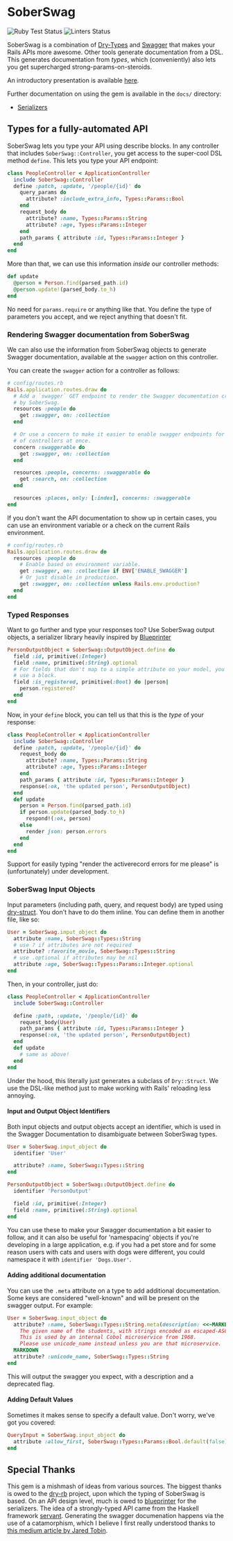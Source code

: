 # SoberSwag

![Ruby Test Status](https://github.com/SonderMindOrg/sober_swag/workflows/Ruby/badge.svg?branch=master)
![Linters Status](https://github.com/SonderMindOrg/sober_swag/workflows/Linters/badge.svg?branch=master)

SoberSwag is a combination of [Dry-Types](https://dry-rb.org/gems/dry-types/1.2/) and [Swagger](https://swagger.io/) that makes your Rails APIs more awesome.
Other tools generate documentation from a DSL.
This generates documentation from *types*, which (conveniently) also lets you get supercharged strong-params-on-steroids.

An introductory presentation is available [here](https://www.icloud.com/keynote/0bxP3Dn8ETNO0lpsSQSVfEL6Q#SoberSwagPresentation).

Further documentation on using the gem is available in the `docs/` directory:

- [Serializers](docs/serializers.md)

## Types for a fully-automated API

SoberSwag lets you type your API using describe blocks.
In any controller that includes `SoberSwag::Controller`, you get access to the super-cool DSL method `define`.
This lets you type your API endpoint:

```ruby
class PeopleController < ApplicationController
  include SoberSwag::Controller
  define :patch, :update, '/people/{id}' do
    query_params do
      attribute? :include_extra_info, Types::Params::Bool
    end
    request_body do
      attribute? :name, Types::Params::String
      attribute? :age, Types::Params::Integer
    end
    path_params { attribute :id, Types::Params::Integer }
  end
end
```

More than that, we can use this information *inside* our controller methods:

```ruby
def update
  @person = Person.find(parsed_path.id)
  @person.update!(parsed_body.to_h)
end
```

No need for `params.require` or anything like that.
You define the type of parameters you accept, and we reject anything that doesn't fit.

### Rendering Swagger documentation from SoberSwag

We can also use the information from SoberSwag objects to generate Swagger
documentation, available at the `swagger` action on this controller.

You can create the `swagger` action for a controller as follows:

```ruby
# config/routes.rb
Rails.application.routes.draw do
  # Add a `swagger` GET endpoint to render the Swagger documentation created
  # by SoberSwag.
  resources :people do
    get :swagger, on: :collection
  end

  # Or use a concern to make it easier to enable swagger endpoints for a number
  # of controllers at once.
  concern :swaggerable do
    get :swagger, on: :collection
  end

  resources :people, concerns: :swaggerable do
    get :search, on: :collection
  end

  resources :places, only: [:index], concerns: :swaggerable
end
```

If you don't want the API documentation to show up in certain cases, you can
use an environment variable or a check on the current Rails environment.

```ruby
# config/routes.rb
Rails.application.routes.draw do
  resources :people do
    # Enable based on environment variable.
    get :swagger, on: :collection if ENV['ENABLE_SWAGGER']
    # Or just disable in production.
    get :swagger, on: :collection unless Rails.env.production?
  end
end
```

### Typed Responses

Want to go further and type your responses too?
Use SoberSwag output objects, a serializer library heavily inspired by [Blueprinter](https://github.com/procore/blueprinter)

```ruby
PersonOutputObject = SoberSwag::OutputObject.define do
  field :id, primitive(:Integer)
  field :name, primitive(:String).optional
  # For fields that don't map to a simple attribute on your model, you can
  # use a block.
  field :is_registered, primitive(:Bool) do |person|
    person.registered?
  end
end
```

Now, in your `define` block, you can tell us that this is the *type* of your response:

```ruby
class PeopleController < ApplicationController
  include SoberSwag::Controller
  define :patch, :update, '/people/{id}' do
    request_body do
      attribute? :name, Types::Params::String
      attribute? :age, Types::Params::Integer
    end
    path_params { attribute :id, Types::Params::Integer }
    response(:ok, 'the updated person', PersonOutputObject)
  end
  def update
    person = Person.find(parsed_path.id)
    if person.update(parsed_body.to_h)
      respond!(:ok, person)
    else
      render json: person.errors
    end
  end
end
```

Support for easily typing "render the activerecord errors for me please" is (unfortunately) under development.

### SoberSwag Input Objects

Input parameters (including path, query, and request body) are typed using [dry-struct](https://dry-rb.org/gems/dry-struct/1.0/).
You don't have to do them inline. You can define them in another file, like so:

```ruby
User = SoberSwag.input_object do
  attribute :name, SoberSwag::Types::String
  # use ? if attributes are not required
  attribute? :favorite_movie, SoberSwag::Types::String
  # use .optional if attributes may be nil
  attribute :age, SoberSwag::Types::Params::Integer.optional
end
```

Then, in your controller, just do:

```ruby
class PeopleController < ApplicationController
  include SoberSwag::Controller

  define :path, :update, '/people/{id}' do
    request_body(User)
    path_params { attribute :id, Types::Params::Integer }
    response(:ok, 'the updated person', PersonOutputObject)
  end
  def update
    # same as above!
  end
end
```

Under the hood, this literally just generates a subclass of `Dry::Struct`.
We use the DSL-like method just to make working with Rails' reloading less annoying.

#### Input and Output Object Identifiers

Both input objects and output objects accept an identifier, which is used in
the Swagger Documentation to disambiguate between SoberSwag types.

```ruby
User = SoberSwag.input_object do
  identifier 'User'

  attribute? :name, SoberSwag::Types::String
end
```

```ruby
PersonOutputObject = SoberSwag::OutputObject.define do
  identifier 'PersonOutput'

  field :id, primitive(:Integer)
  field :name, primitive(:String).optional
end
```

You can use these to make your Swagger documentation a bit easier to follow,
and it can also be useful for 'namespacing' objects if you're developing in
a large application, e.g. if you had a pet store and for some reason users
with cats and users with dogs were different, you could namespace it with
`identifier 'Dogs.User'`.

#### Adding additional documentation

You can use the `.meta` attribute on a type to add additional documentation.
Some keys are considered "well-known" and will be present on the swagger output.
For example:


```ruby
User = SoberSwag.input_object do
  attribute? :name, SoberSwag::Types::String.meta(description: <<~MARKDOWN, deprecated: true)
    The given name of the students, with strings encoded as escaped-ASCII.
    This is used by an internal Cobol microservice from 1968.
    Please use unicode_name instead unless you are that microservice.
  MARKDOWN
  attribute? :unicode_name, SoberSwag::Types::String
end
```

This will output the swagger you expect, with a description and a deprecated flag.

#### Adding Default Values

Sometimes it makes sense to specify a default value.
Don't worry, we've got you covered:

```ruby
QueryInput = SoberSwag.input_object do
  attribute :allow_first, SoberSwag::Types::Params::Bool.default(false) # smartly alters type-definition to establish that passing this is not required.
end
```

## Special Thanks

This gem is a mishmash of ideas from various sources.
The biggest thanks is owed to the [dry-rb](https://github.com/dry-rb) project, upon which the typing of SoberSwag is based.
On an API design level, much is owed to [blueprinter](https://github.com/procore/blueprinter) for the serializers.
The idea of a strongly-typed API came from the Haskell framework [servant](https://www.servant.dev/).
Generating the swagger documenation happens via the use of a catamorphism, which I believe I first really understood thanks to [this medium article by Jared Tobin](https://medium.com/@jaredtobin/practical-recursion-schemes-c10648ec1c29).
